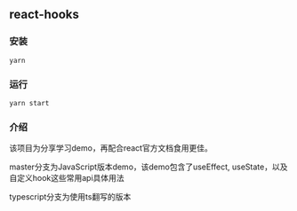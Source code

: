 ## react-hooks

### 安装
`yarn`
### 运行
`yarn start`
### 介绍

该项目为分享学习demo，再配合react官方文档食用更佳。

master分支为JavaScript版本demo，该demo包含了useEffect, useState，以及自定义hook这些常用api具体用法

typescript分支为使用ts翻写的版本

